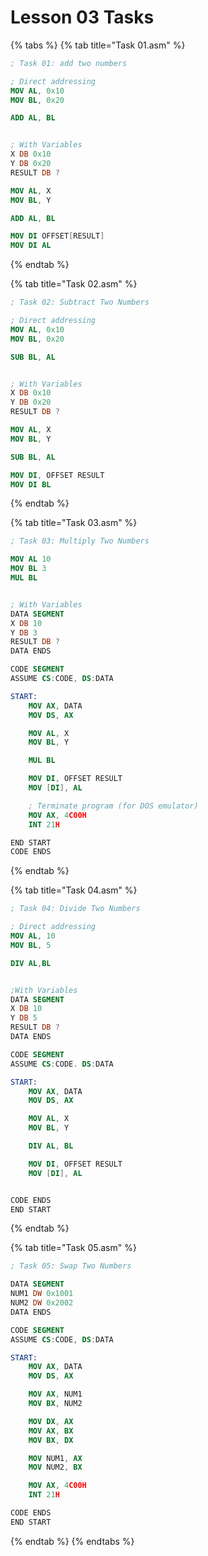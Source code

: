 # Lesson 03 Tasks

{% tabs %}
{% tab title="Task 01.asm" %}
```nasm
; Task 01: add two numbers

; Direct addressing
MOV AL, 0x10
MOV BL, 0x20

ADD AL, BL


; With Variables
X DB 0x10
Y DB 0x20
RESULT DB ?

MOV AL, X
MOV BL, Y

ADD AL, BL

MOV DI OFFSET[RESULT]
MOV DI AL
```
{% endtab %}

{% tab title="Task 02.asm" %}
```nasm
; Task 02: Subtract Two Numbers

; Direct addressing
MOV AL, 0x10
MOV BL, 0x20

SUB BL, AL


; With Variables
X DB 0x10
Y DB 0x20
RESULT DB ?

MOV AL, X
MOV BL, Y

SUB BL, AL

MOV DI, OFFSET RESULT
MOV DI BL
```
{% endtab %}

{% tab title="Task 03.asm" %}
```nasm
; Task 03: Multiply Two Numbers

MOV AL 10
MOV BL 3
MUL BL


; With Variables
DATA SEGMENT
X DB 10
Y DB 3
RESULT DB ?
DATA ENDS

CODE SEGMENT
ASSUME CS:CODE, DS:DATA

START:
    MOV AX, DATA        
    MOV DS, AX           

    MOV AL, X
    MOV BL, Y

    MUL BL

    MOV DI, OFFSET RESULT
    MOV [DI], AL 

    ; Terminate program (for DOS emulator)
    MOV AX, 4C00H
    INT 21H

END START
CODE ENDS
```
{% endtab %}

{% tab title="Task 04.asm" %}
```nasm
; Task 04: Divide Two Numbers

; Direct addressing
MOV AL, 10
MOV BL, 5

DIV AL,BL


;With Variables
DATA SEGMENT
X DB 10
Y DB 5
RESULT DB ?
DATA ENDS

CODE SEGMENT
ASSUME CS:CODE. DS:DATA

START:
    MOV AX, DATA
    MOV DS, AX

    MOV AL, X
    MOV BL, Y

    DIV AL, BL

    MOV DI, OFFSET RESULT
    MOV [DI], AL


CODE ENDS  
END START
```
{% endtab %}

{% tab title="Task 05.asm" %}
```nasm
; Task 05: Swap Two Numbers

DATA SEGMENT
NUM1 DW 0x1001
NUM2 DW 0x2002
DATA ENDS

CODE SEGMENT
ASSUME CS:CODE, DS:DATA

START: 
    MOV AX, DATA
    MOV DS, AX

    MOV AX, NUM1
    MOV BX, NUM2

    MOV DX, AX
    MOV AX, BX
    MOV BX, DX

    MOV NUM1, AX
    MOV NUM2, BX

    MOV AX, 4C00H
    INT 21H

CODE ENDS
END START
```
{% endtab %}
{% endtabs %}

